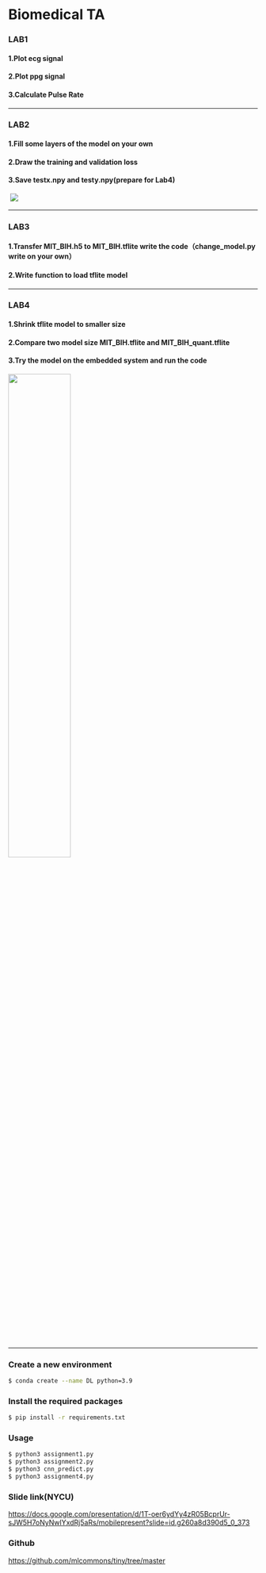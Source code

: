 <!--
 * @Author: jeffliu123 jeffliuhappy0228@gmail.com
 * @Date: 2023-12-09 13:59:33
 * @LastEditors: jeffliu123 jeffliuhappy0228@gmail.com
 * @LastEditTime: 2024-01-18 22:03:27
 * @FilePath: /Biomedical_assignment/README.md
 * @Description: 这是默认设置,请设置`customMade`, 打开koroFileHeader查看配置 进行设置: https://github.com/OBKoro1/koro1FileHeader/wiki/%E9%85%8D%E7%BD%AE
-->
# Biomedical TA

### LAB1 
#### 1.Plot ecg signal 
#### 2.Plot ppg signal
#### 3.Calculate Pulse Rate

-------------------------------------------------------------------------------------------------------------------------------------------
### LAB2 
#### 1.Fill some layers of the model on your own
#### 2.Draw the training and validation loss
#### 3.Save testx.npy and testy.npy(prepare for Lab4)​
​
![](https://drive.google.com/u/2/uc?id=1TLUkFnfZUyaOOd_AMm_YAN70kCz2YZxu&export=download)

-------------------------------------------------------------------------------------------------------------------------------------------
### LAB3 
#### 1.Transfer MIT_BIH.h5 to MIT_BIH.tflite write the code（change_model.py write on your own）
#### 2.Write function to load tflite model

-------------------------------------------------------------------------------------------------------------------------------------------
### LAB4 
#### 1.Shrink tflite model to smaller size 
#### 2.Compare two model size MIT_BIH.tflite and MIT_BIH_quant.tflite
#### 3.Try the model on the embedded system and run the code
<!-- ![](https://drive.google.com/u/2/uc?id=1aBxOBEFG0VTbf5kTwyeSXopGHOxQ39M7&export=download) -->
<img src="https://drive.google.com/u/2/uc?id=1aBxOBEFG0VTbf5kTwyeSXopGHOxQ39M7&export=download" width="50%">

-------------------------------------------------------------------------------------------------------------------------------------------

### Create a new environment
```bash
$ conda create --name DL python=3.9
```
### Install the required packages
```bash
$ pip install -r requirements.txt
```
### Usage 
```bash
$ python3 assignment1.py
$ python3 assignment2.py
$ python3 cnn_predict.py
$ python3 assignment4.py
```
### Slide link(NYCU)
https://docs.google.com/presentation/d/1T-oer6ydYy4zR05BcprUr-sJW5H7oNyNwlYxdRj5aRs/mobilepresent?slide=id.g260a8d390d5_0_373
### Github
https://github.com/mlcommons/tiny/tree/master
